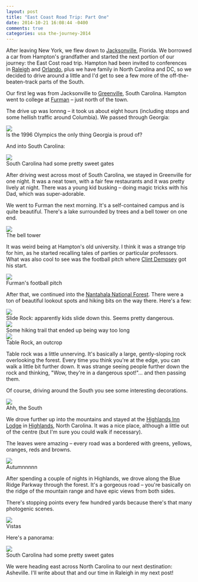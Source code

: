 ```yaml
---
layout: post
title: "East Coast Road Trip: Part One"
date: 2014-10-21 16:08:44 -0400
comments: true
categories: usa the-journey-2014
---
```


After leaving New York, we flew down to [Jacksonville](https://en.wikipedia.org/wiki/Jacksonville,_Florida), Florida. We borrowed a car from Hampton's grandfather and started the next portion of our journey: the East Cost road trip. Hampton had been invited to conferences in [Raleigh](https://en.wikipedia.org/wiki/Raleigh,_North_Carolina) and [Orlando](https://en.wikipedia.org/wiki/Orlando,_Florida), plus we have family in North Carolina and DC, so we decided to drive around a little and I'd get to see a few more of the off-the-beaten-track parts of the South.

Our first leg was from Jacksonville to [Greenville](https://en.wikipedia.org/wiki/Greenville,_South_Carolina), South Carolina. Hampton went to college at [Furman](https://en.wikipedia.org/wiki/Furman_University) – just north of the town.

The drive up was lonnng – it took us about eight hours (including stops and some hellish traffic around Columbia). We passed through Georgia:

<div class="img">
  <a href="{{ root_url }}/images/the-journey/east-coast/georgia.jpg">
    <img src="/images/the-journey/east-coast/georgia.jpg">
  </a>
  <div class="alt">Is the 1996 Olympics the only thing Georgia is proud of?</div>
</div>

And into South Carolina:

<div class="img">
  <a href="{{ root_url }}/images/the-journey/east-coast/sc-gates.jpg">
    <img src="/images/the-journey/east-coast/sc-gates.jpg">
  </a>
  <div class="alt">South Carolina had some pretty sweet gates</div>
</div>

After driving west across most of South Carolina, we stayed in Greenville for one night. It was a neat town, with a fair few restaurants and it was pretty lively at night. There was a young kid busking – doing magic tricks with his Dad, which was super-adorable.

We went to Furman the next morning. It's a self-contained campus and is quite beautiful. There's a lake surrounded by trees and a bell tower on one end.

<div class="img">
  <a href="{{ root_url }}/images/the-journey/east-coast/furman.jpg">
    <img src="/images/the-journey/east-coast/furman.jpg">
  </a>
  <div class="alt">The bell tower</div>
</div>

It was weird being at Hampton's old university. I think it was a strange trip for him, as he started recalling tales of parties or particular professors. What was also cool to see was the football pitch where [Clint Dempsey](https://en.wikipedia.org/wiki/Clint_Dempsey) got his start.

<div class="img">
  <a href="{{ root_url }}/images/the-journey/east-coast/furman-soccer.jpg">
    <img src="/images/the-journey/east-coast/furman-soccer.jpg">
  </a>
  <div class="alt">Furman's football pitch</div>
</div>

After that, we continued into the [Nantahala National Forest](https://en.wikipedia.org/wiki/Nantahala_National_Forest). There were a ton of beautiful lookout spots and hiking bits on the way there. Here's a few:

<div class="img">
  <a href="{{ root_url }}/images/the-journey/east-coast/slide-rock.jpg">
    <img src="/images/the-journey/east-coast/slide-rock.jpg">
  </a>
  <div class="alt">Slide Rock: apparently kids slide down this. Seems pretty dangerous.</div>
</div>

<div class="img">
  <a href="{{ root_url }}/images/the-journey/east-coast/hiking.jpg">
    <img src="/images/the-journey/east-coast/hiking.jpg">
  </a>
  <div class="alt">Some hiking trail that ended up being way too long</div>
</div>

<div class="img">
  <a href="{{ root_url }}/images/the-journey/east-coast/table-rock.jpg">
    <img src="/images/the-journey/east-coast/table-rock.jpg">
  </a>
  <div class="alt">Table Rock, an outcrop</div>
</div>

Table rock was a little unnerving. It's basically a large, gently-sloping rock overlooking the forest. Every time you think you're at the edge, you can walk a little bit further down. It was strange seeing people further down the rock and thinking, "Wow, they're in a dangerous spot!"... and then passing them.

Of course, driving around the South you see some interesting decorations.

<div class="img">
  <a href="{{ root_url }}/images/the-journey/east-coast/drivers.jpg">
    <img src="/images/the-journey/east-coast/drivers.jpg">
  </a>
  <div class="alt">Ahh, the South</div>
</div>

We drove further up into the mountains and stayed at the [Highlands Inn Lodge](http://www.highlandsinnlodge.com/highlandsInnLodgeIntro.html) in [Highlands](https://en.wikipedia.org/wiki/Highlands,_North_Carolina), North Carolina. It was a nice place, although a little out of the centre (but I'm sure you could walk if necessary).

The leaves were amazing – every road was a bordered with greens, yellows, oranges, reds and browns.

<div class="img">
  <a href="{{ root_url }}/images/the-journey/east-coast/leaves.jpg">
    <img src="/images/the-journey/east-coast/leaves.jpg">
  </a>
  <div class="alt">Autumnnnnn</div>
</div>

After spending a couple of nights in Highlands, we drove along the Blue Ridge Parkway through the forest. It's a gorgeous road – you're basically on the ridge of the mountain range and have epic views from both sides.

There's stopping points every few hundred yards because there's that many photogenic scenes.

<div class="img">
  <a href="{{ root_url }}/images/the-journey/east-coast/mountains.jpg">
    <img src="/images/the-journey/east-coast/mountains.jpg">
  </a>
  <div class="alt">Vistas</div>
</div>

Here's a panorama:

<div class="img">
  <a href="{{ root_url }}/images/the-journey/east-coast/blue-ridge-parkway.jpg">
    <img src="/images/the-journey/east-coast/blue-ridge-parkway.jpg">
  </a>
  <div class="alt">South Carolina had some pretty sweet gates</div>
</div>

We were heading east across North Carolina to our next destination: Asheville. I'll write about that and our time in Raleigh in my next post!
